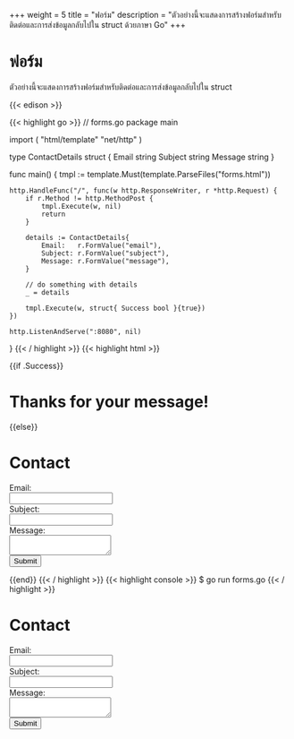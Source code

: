 +++
weight = 5
title = "ฟอร์ม"
description = "ตัวอย่างนี้จะแสดงการสร้างฟอร์มสำหรับติดต่อและการส่งข้อมูลกลับไปใน struct ด้วยภาษา Go"
+++

# ฟอร์ม

ตัวอย่างนี้จะแสดงการสร้างฟอร์มสำหรับติดต่อและการส่งข้อมูลกลับไปใน struct

{{< edison >}}

{{< highlight go >}}
// forms.go
package main

import (
	"html/template"
	"net/http"
)

type ContactDetails struct {
	Email   string
	Subject string
	Message string
}

func main() {
	tmpl := template.Must(template.ParseFiles("forms.html"))

	http.HandleFunc("/", func(w http.ResponseWriter, r *http.Request) {
		if r.Method != http.MethodPost {
			tmpl.Execute(w, nil)
			return
		}

		details := ContactDetails{
			Email:   r.FormValue("email"),
			Subject: r.FormValue("subject"),
			Message: r.FormValue("message"),
		}

		// do something with details
		_ = details

		tmpl.Execute(w, struct{ Success bool }{true})
	})

	http.ListenAndServe(":8080", nil)
}
{{< / highlight >}}
{{< highlight html >}}
<!-- forms.html -->
{{if .Success}}
	<h1>Thanks for your message!</h1>
{{else}}
	<h1>Contact</h1>
	<form method="POST">
		<label>Email:</label><br />
		<input type="text" name="email"><br />
		<label>Subject:</label><br />
		<input type="text" name="subject"><br />
		<label>Message:</label><br />
		<textarea name="message"></textarea><br />
		<input type="submit">
	</form>
{{end}}
{{< / highlight >}}
{{< highlight console >}}
$ go run forms.go
{{< / highlight >}}
<div class="demo">
	<h1>Contact</h1>
	<form method="POST">
		<label>Email:</label><br />
		<input type="text" name="email"><br />
		<label>Subject:</label><br />
		<input type="text" name="subject"><br />
		<label>Message:</label><br />
		<textarea name="message"></textarea><br />
		<input type="submit">
	</form>
</div>
